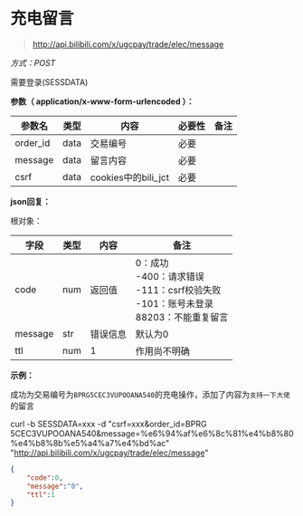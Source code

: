 # 充电留言

> http://api.bilibili.com/x/ugcpay/trade/elec/message

*方式：POST*

需要登录(SESSDATA)

**参数（ application/x-www-form-urlencoded ）：**

| 参数名   | 类型 | 内容                | 必要性 | 备注 |
| -------- | ---- | ------------------- | ------ | ---- |
| order_id | data | 交易编号            | 必要   |      |
| message  | data | 留言内容            | 必要   |      |
| csrf     | data | cookies中的bili_jct | 必要   |      |

**json回复：**

根对象：

| 字段    | 类型 | 内容     | 备注                                                         |
| ------- | ---- | -------- | ------------------------------------------------------------ |
| code    | num  | 返回值   | 0：成功 <br />-400：请求错误<br />-111：csrf校验失败<br />-101：账号未登录<br />88203：不能重复留言 |
| message | str  | 错误信息 | 默认为0                                                      |
| ttl     | num  | 1        | 作用尚不明确                                                 |

**示例：**

成功为交易编号为`BPRG5CEC3VUPOOANA540`的充电操作，添加了内容为`支持一下大佬`的留言

curl -b SESSDATA=xxx -d "csrf=xxx&order_id=BPRG
5CEC3VUPOOANA540&message=%e6%94%af%e6%8c%81%e4%b8%80%e4%b8%8b%e5%a4%a7%e4%bd%ac" "http://api.bilibili.com/x/ugcpay/trade/elec/message"

```json
{
    "code":0,
    "message":"0",
    "ttl":1
}
```

